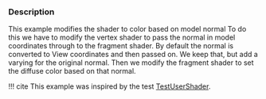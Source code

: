 ### Description

 This example modifies the shader to color based on model normal To do this we have to modify the vertex shader to pass the normal in model coordinates through to the fragment shader. By default the normal is converted to View coordinates and then passed on. We keep that, but add a varying for the original normal. Then we modify the fragment shader to set the diffuse color based on that normal.

!!! cite
    This example was inspired by the test [TestUserShader](https://gitlab.kitware.com/vtk/vtk/blob/master/Rendering/OpenGL2/Testing/Cxx/TestUserShader.cxx).
